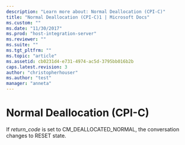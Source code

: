 ```yaml
---
description: "Learn more about: Normal Deallocation (CPI-C)"
title: "Normal Deallocation (CPI-C)1 | Microsoft Docs"
ms.custom: ""
ms.date: "11/30/2017"
ms.prod: "host-integration-server"
ms.reviewer: ""
ms.suite: ""
ms.tgt_pltfrm: ""
ms.topic: "article"
ms.assetid: cb0231d4-e731-4974-ac5d-3795bb016b2b
caps.latest.revision: 3
author: "christopherhouser"
ms.author: "test"
manager: "anneta"
---
```

# Normal Deallocation (CPI-C)
If *return_code* is set to CM_DEALLOCATED_NORMAL, the conversation changes to RESET state.
